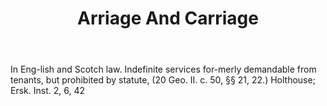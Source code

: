 ---
title: Arriage And Carriage
letter: A
permalink: "/definitions/bld-arriage-and-carriage.html"
body: In Eng-lish and Scotch law. Indefinite services for-merly demandable from tenants,
  but prohibited by statute, (20 Geo. II. c. 50, §§ 21, 22.) Holthouse; Ersk. Inst.
  2, 6, 42
published_at: '2018-07-07'
source: Black's Law Dictionary 2nd Ed (1910)
layout: post
---